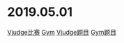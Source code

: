 # 2019.05.01
[Vjudge比赛](https://vjudge.net/contest/296410)
[Gym](https://codeforces.com/gym/101972/)
[Vjudge题目](https://vjudge.net/problem#OJId=Gym&probNum=101972&title=&source=&category=all)
[Gym题目](https://codeforces.com/gym/101972/problems)

